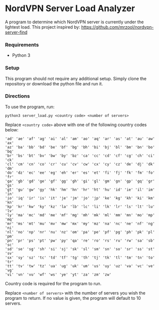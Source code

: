 # NordVPN Server Load Analyzer

A program to determine which NordVPN server is currently under the lightest load.
This project inspired by: https://github.com/mrzool/nordvpn-server-find

### Requirements
* Python 3


### Setup
This program should not require any additional setup. Simply clone the repository or download the python file and run it.


### Directions
To use the program, run:

`python3 server_load.py <country code> <number of servers>`


Replace `<country code>` above with one of the following country codes below:


    'ad' 'ae' 'af' 'ag' 'ai' 'al' 'am' 'ao' 'aq' 'ar' 'as' 'at' 'au' 'aw' 'ax'
    'az' 'ba' 'bb' 'bd' 'be' 'bf' 'bg' 'bh' 'bi' 'bj' 'bl' 'bm' 'bn' 'bo' 'bq'
    'br' 'bs' 'bt' 'bv' 'bw' 'by' 'bz' 'ca' 'cc' 'cd' 'cf' 'cg' 'ch' 'ci' 'ck'
    'cl' 'cm' 'cn' 'co' 'cr' 'cu' 'cv' 'cw' 'cx' 'cy' 'cz' 'de' 'dj' 'dk' 'dm'
    'do' 'dz' 'ec' 'ee' 'eg' 'eh' 'er' 'es' 'et' 'fi' 'fj' 'fk' 'fm' 'fo' 'fr'
    'ga' 'gb' 'gd' 'ge' 'gf' 'gg' 'gh' 'gi' 'gl' 'gm' 'gn' 'gp' 'gq' 'gr' 'gs'
    'gt' 'gu' 'gw' 'gy' 'hk' 'hm' 'hn' 'hr' 'ht' 'hu' 'id' 'ie' 'il' 'im' 'in'
    'io' 'iq' 'ir' 'is' 'it' 'je' 'jm' 'jo' 'jp' 'ke' 'kg' 'kh' 'ki' 'km' 'kn'
    'kp' 'kr' 'kw' 'ky' 'kz' 'la' 'lb' 'lc' 'li' 'lk' 'lr' 'ls' 'lt' 'lu' 'lv'
    'ly' 'ma' 'mc' 'md' 'me' 'mf' 'mg' 'mh' 'mk' 'ml' 'mm' 'mn' 'mo' 'mp' 'mq'
    'mr' 'ms' 'mt' 'mu' 'mv' 'mw' 'mx' 'my' 'mz' 'na' 'nc' 'ne' 'nf' 'ng' 'ni'
    'nl' 'no' 'np' 'nr' 'nu' 'nz' 'om' 'pa' 'pe' 'pf' 'pg' 'ph' 'pk' 'pl' 'pm'
    'pn' 'pr' 'ps' 'pt' 'pw' 'py' 'qa' 're' 'ro' 'rs' 'ru' 'rw' 'sa' 'sb' 'sc'
    'sd' 'se' 'sg' 'sh' 'si' 'sj' 'sk' 'sl' 'sm' 'sn' 'so' 'sr' 'ss' 'st' 'sv'
    'sx' 'sy' 'sz' 'tc' 'td' 'tf' 'tg' 'th' 'tj' 'tk' 'tl' 'tm' 'tn' 'to' 'tr'
    'tt' 'tv' 'tw' 'tz' 'ua' 'ug' 'uk' 'um' 'us' 'uy' 'uz' 'va' 'vc' 've' 'vg'
    'vi' 'vn' 'vu' 'wf' 'ws' 'ye' 'yt' 'za' 'zm' 'zw'

Country code is required for the program to run.


Replace `<number of servers>` with the number of servers you wish the program to return. If no value is given, the program will default to 10 servers.

